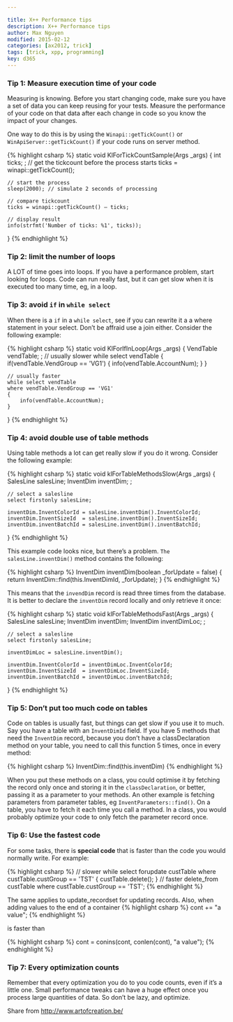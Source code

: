 ```yaml
---

title: X++ Performance tips
description: X++ Performance tips
author: Max Nguyen
modified: 2015-02-12
categories: [ax2012, trick]
tags: [trick, xpp, programming]
key: d365
---
```


### Tip 1: Measure execution time of your code

Measuring is knowing. Before you start changing code, make sure you have a set of data you can keep reusing for your tests. Measure the performance of your code on that data after each change in code so you know the impact of your changes.

One way to do this is by using the `Winapi::getTickCount()` or `WinApiServer::getTickCount()` if your code runs on server method.

{% highlight csharp %}
static void KlForTickCountSample(Args _args)
{
    int ticks;
    ;
    // get the tickcount before the process starts
    ticks = winapi::getTickCount();
    
    // start the process
    sleep(2000); // simulate 2 seconds of processing
    
    // compare tickcount
    ticks = winapi::getTickCount() – ticks;
    
    // display result
    info(strfmt('Number of ticks: %1', ticks));
}
{% endhighlight %}
<!--more-->
### Tip 2: limit the number of loops

A LOT of time goes into loops. If you have a performance problem, start looking for loops. Code can run really fast, but it can get slow when it is executed too many time, eg, in a loop.

### Tip 3: avoid `if` in `while select`

When there is a `if` in a `while select`, see if you can rewrite it a a where statement in your select. Don’t be affraid use a join either. Consider the following example:

{% highlight csharp %}
static void KlForIfInLoop(Args _args)
{
    VendTable vendTable;
    ;
    // usually slower
    while select vendTable
    {
        if(vendTable.VendGroup == 'VG1')
        {
            info(vendTable.AccountNum);
        }
    }

    // usually faster
    while select vendTable
    where vendTable.VendGroup == 'VG1'
    {
        info(vendTable.AccountNum);
    }
}
{% endhighlight %}

### Tip 4: avoid double use of table methods

Using table methods a lot can get really slow if you do it wrong. Consider the following example:

{% highlight csharp %}
static void klForTableMethodsSlow(Args _args)
{
    SalesLine salesLine;
    InventDim inventDim;
    ;
    
    // select a salesline
    select firstonly salesLine;
    
    inventDim.InventColorId = salesLine.inventDim().InventColorId;
    inventDim.InventSizeId  = salesLine.inventDim().InventSizeId;
    inventDim.inventBatchId = salesLine.inventDim().inventBatchId;
}
{% endhighlight %}


This example code looks nice, but there’s a problem. `The salesLine.inventDim()` method contains the following:

{% highlight csharp %}
InventDim inventDim(boolean  _forUpdate = false)
{
    return InventDim::find(this.InventDimId, _forUpdate);
}
{% endhighlight %}

This means that the `invendDim` record is read three times from the database. It is better to declare the `inventDim` record locally and only retrieve it once:

{% highlight csharp %}
static void klForTableMethodsFast(Args _args)
{
    SalesLine salesLine;
    InventDim inventDim;
    InventDim inventDimLoc;
    ;
    
    // select a salesline
    select firstonly salesLine;
    
    inventDimLoc = salesLine.inventDim();
    
    inventDim.InventColorId = inventDimLoc.InventColorId;
    inventDim.InventSizeId  = inventDimLoc.InventSizeId;
    inventDim.inventBatchId = inventDimLoc.inventBatchId;
}
{% endhighlight %}

### Tip 5: Don’t put too much code on tables

Code on tables is usually fast, but things can get slow if you use it to much. Say you have a table with an `InventDimId` field. If you have 5 methods that need the `InventDim` record, because you don’t have a classDeclaration method on your table, you need to call this function 5 times, once in every method:

{% highlight csharp %}
InventDim::find(this.inventDim)
{% endhighlight %}

When you put these methods on a class, you could optimise it by fetching the record only once and storing it in the `classDeclaration`, or better, passing it as a parameter to your methods. An other example is fetching parameters from parameter tables, eg `InventParameters::find()`. On a table, you have to fetch it each time you call a method. In a class, you would probably optimize your code to only fetch the parameter record once.

### Tip 6: Use the fastest code

For some tasks, there is **special code** that is faster than the code you would normally write. For example:

{% highlight csharp %}
// slower
while select forupdate custTable
where custTable.custGroup == 'TST'
{
    custTable.delete();
}
// faster
delete_from custTable
where custTable.custGroup == 'TST';
{% endhighlight %}

The same applies to update_recordset for updating records. Also, when adding values to the end of a container 
{% highlight csharp %}
cont += "a value";
{% endhighlight %}

 is faster than 
 
 {% highlight csharp %}
 cont = conins(cont, conlen(cont), "a value");
 {% endhighlight %}
 
 
### Tip 7: Every optimization counts
 
Remember that every optimization you do to you code counts, even if it’s a little one. Small performance tweaks can have a huge effect once you process large quantities of data. So don’t be lazy, and optimize.


Share from http://www.artofcreation.be/